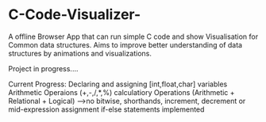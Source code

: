 # C-Code-Visualizer-
A offline Browser App that can run simple C code and show Visualisation for Common data structures.
Aims to improve better understanding of data structures by animations and visualizations. 

Project in progress....

Current Progress:
Declaring and assigning [int,float,char] variables
Arithmetic Operaions (+,-,/,*,%)
calculatiory Operations (Arithmetic + Relational + Logical) -->no bitwise, shorthands, increment, decrement or mid-expression assignment 
if-else statements implemented
